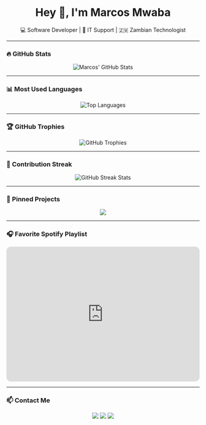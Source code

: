 <h1 align="center">Hey 👋, I'm Marcos Mwaba</h1>
<p align="center">💻 Software Developer | 🔧 IT Support | 🇿🇲 Zambian Technologist</p>

---

### 🔥 GitHub Stats

<p align="center">
  <img src="https://github-readme-stats.vercel.app/api?username=marcosmwaba&show_icons=true&theme=tokyonight" alt="Marcos' GitHub Stats" />
</p>

---

### 📊 Most Used Languages

<p align="center">
  <img src="https://github-readme-stats.vercel.app/api/top-langs/?username=marcosmwaba&layout=compact&theme=tokyonight" alt="Top Languages" />
</p>

---

### 🏆 GitHub Trophies

<p align="center">
  <img src="https://github-profile-trophy.vercel.app/?username=marcosmwaba&theme=onedark" alt="GitHub Trophies" />
</p>

---

### 🔁 Contribution Streak

<p align="center">
  <img src="https://streak-stats.demolab.com?user=marcosmwaba&theme=tokyonight" alt="GitHub Streak Stats" />
</p>

---

### 📌 Pinned Projects

<p align="center">
  <a href="https://github.com/marcosmwaba/school-document-modular-system">
    <img align="center" src="https://github-readme-stats.vercel.app/api/pin/?username=marcosmwaba&repo=school-document-modular-system&theme=tokyonight" />
  </a>
</p>

---

### 🎧 Favorite Spotify Playlist

<p align="center">
  <iframe style="border-radius:12px" src="https://open.spotify.com/embed/playlist/0Ggsrxu0uRouezvvwlQ4ew?utm_source=generator" width="100%" height="352" frameBorder="0" allowfullscreen="" allow="autoplay; clipboard-write; encrypted-media; fullscreen; picture-in-picture" loading="lazy"></iframe>
</p>

---

### 📫 Contact Me

<p align="center">
  <a href="https://www.linkedin.com/in/marcosmwaba-825219280/"><img src="https://img.shields.io/badge/LinkedIn-blue?logo=linkedin&logoColor=white" /></a>
  <a href="https://github.com/marcosmwaba"><img src="https://img.shields.io/badge/GitHub-black?logo=github&logoColor=white" /></a>
  <a href="https://marcosmwaba.netlify.app"><img src="https://img.shields.io/badge/Portfolio-green?logo=netlify&logoColor=white" /></a>
</p>
